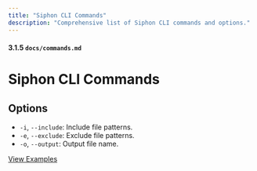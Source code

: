 ```yaml
---
title: "Siphon CLI Commands"
description: "Comprehensive list of Siphon CLI commands and options."
---
```


#### 3.1.5 `docs/commands.md`

# Siphon CLI Commands

## Options

- `-i`, `--include`: Include file patterns.
- `-e`, `--exclude`: Exclude file patterns.
- `-o`, `--output`: Output file name.

[View Examples](examples.md)

